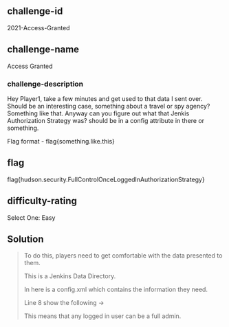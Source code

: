 ## challenge-id
2021-Access-Granted

## challenge-name
Access Granted

### challenge-description
Hey Player1, take a few minutes and get used to that data I sent over. Should be an interesting case, something about a travel or spy agency? Something like that.
Anyway can you figure out what that Jenkis Authorization Strategy was? should be in a config attribute in there or something. 

Flag format - flag{something.like.this}

## flag
flag{hudson.security.FullControlOnceLoggedInAuthorizationStrategy}

## difficulty-rating
Select One: 
Easy

## Solution 
>
> To do this, players need to get comfortable with the data presented to them. 
>
> This is a Jenkins Data Directory.
>
> In here is a config.xml which contains the information they need.
>
> Line 8 show the following ->   <authorizationStrategy class="hudson.security.FullControlOnceLoggedInAuthorizationStrategy">
>
> This means that any logged in user can be a full admin.